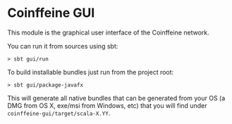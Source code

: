 Coinffeine GUI
==============

This module is the graphical user interface of the Coinffeine network.

You can run it from sources using sbt:

    > sbt gui/run

To build installable bundles just run from the project root:

    > sbt gui/package-javafx

This will generate all native bundles that can be generated from your OS (a
DMG from OS X, exe/msi from Windows, etc) that you will find under
`coinffeine-gui/target/scala-X.YY`.
